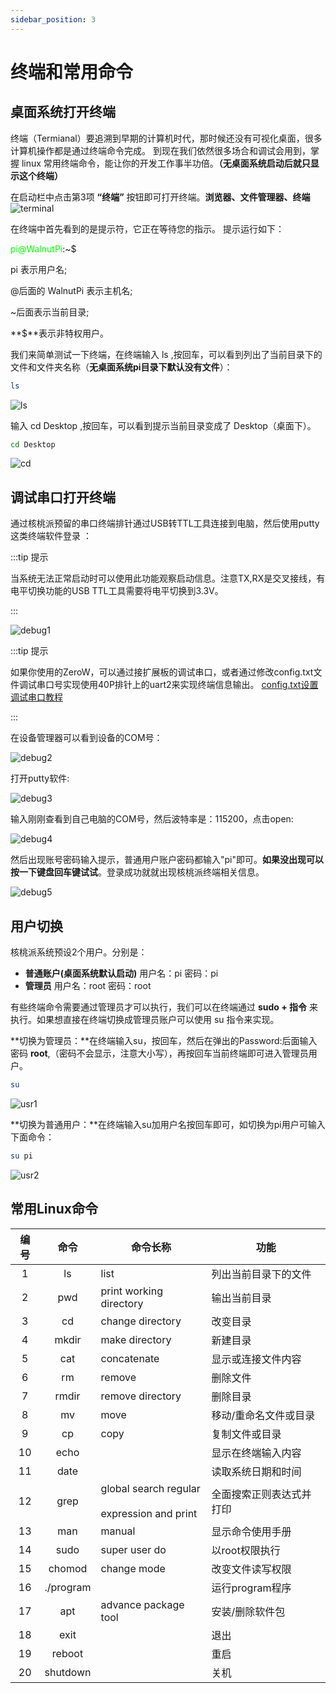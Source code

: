 ```yaml
---
sidebar_position: 3
---
```


# 终端和常用命令

## 桌面系统打开终端
终端（Termianal）要追溯到早期的计算机时代，那时候还没有可视化桌面，很多计算机操作都是通过终端命令完成。 到现在我们依然很多场合和调试会用到，掌握 linux 常用终端命令，能让你的开发工作事半功倍。**（无桌面系统启动后就只显示这个终端）**

在启动栏中点击第3项 **“终端”** 按钮即可打开终端。**浏览器、文件管理器、终端**
![terminal](./img/terminal/terminal.png)

在终端中首先看到的是提示符，它正在等待您的指示。 提示运行如下：

<font color='#06fe00'>pi@WalnutPi</font>:~$

pi 表示用户名; 

@后面的 WalnutPi 表示主机名; 

~后面表示当前目录; 

**$**表示非特权用户。

我们来简单测试一下终端，在终端输入 ls ,按回车，可以看到列出了当前目录下的文件和文件夹名称（**无桌面系统pi目录下默认没有文件**）：
```bash
ls
```
![ls](./img/terminal/ls.png)

输入 cd Desktop ,按回车，可以看到提示当前目录变成了 Desktop（桌面下）。
```bash
cd Desktop
```
![cd](./img/terminal/cd.png)

## 调试串口打开终端

通过核桃派预留的串口终端排针通过USB转TTL工具连接到电脑，然后使用putty这类终端软件登录 ：

:::tip 提示

当系统无法正常启动时可以使用此功能观察启动信息。注意TX,RX是交叉接线，有电平切换功能的USB TTL工具需要将电平切换到3.3V。

:::

![debug1](./img/terminal/debug1.png)

:::tip 提示

如果你使用的ZeroW，可以通过接扩展板的调试串口，或者通过修改config.txt文件调试串口号实现使用40P排针上的uart2来实现终端信息输出。
[config.txt设置调试串口教程](../os_software/config.txt#设置串口终端位置)

:::

在设备管理器可以看到设备的COM号：

![debug2](./img/terminal/debug2.png)

打开putty软件:

![debug3](./img/terminal/debug3.png)

输入刚刚查看到自己电脑的COM号，然后波特率是：115200，点击open:

![debug4](./img/terminal/debug4.png)

然后出现账号密码输入提示，普通用户账户密码都输入"pi"即可。**如果没出现可以按一下键盘回车键试试**。登录成功就就出现核桃派终端相关信息。

![debug5](./img/terminal/debug5.png)

## 用户切换
核桃派系统预设2个用户。分别是：
- **普通账户(桌面系统默认启动)** 用户名：pi 密码：pi
- **管理员** 用户名：root 密码：root

有些终端命令需要通过管理员才可以执行，我们可以在终端通过 **sudo + 指令** 来执行。如果想直接在终端切换成管理员账户可以使用 su 指令来实现。

**切换为管理员：**在终端输入su，按回车，然后在弹出的Password:后面输入密码 **root**,（密码不会显示，注意大小写），再按回车当前终端即可进入管理员用户。
```bash
su
```
![usr1](./img/terminal/usr1.png)

**切换为普通用户：**在终端输入su加用户名按回车即可，如切换为pi用户可输入下面命令：
```bash
su pi
```
![usr2](./img/terminal/usr2.png)

## 常用Linux命令

|  编号 | 命令 | 命令长称 | 功能 |  
|  :---:  | :---:  | ---  | ---  |
| 1  | ls | list | 列出当前目录下的文件 |
| 2  | pwd | print working directory | 输出当前目录 |
| 3  | cd | change directory | 改变目录 |
| 4  | mkdir | make directory | 新建目录 |
| 5  | cat | concatenate | 显示或连接文件内容 |
| 6  | rm | remove | 删除文件 |
| 7  | rmdir | remove directory | 删除目录 |
| 8  | mv | move | 移动/重命名文件或目录 |
| 9  | cp | copy | 复制文件或目录 |
| 10  | echo |   | 显示在终端输入内容 |
| 11  | date |  | 读取系统日期和时间 |
| 12  | grep | global search regular <br></br> expression and print | 全面搜索正则表达式并打印 |
| 13  | man | manual  | 显示命令使用手册 |
| 14  | sudo | super user do | 以root权限执行 |
| 15  | chomod | change mode | 改变文件读写权限 |
| 16  | ./program |   | 运行program程序 |
| 17  | apt | advance package tool | 安装/删除软件包 |
| 18  | exit |  | 退出 |
| 19  | reboot |   | 重启 |
| 20 | shutdown |  | 关机 |